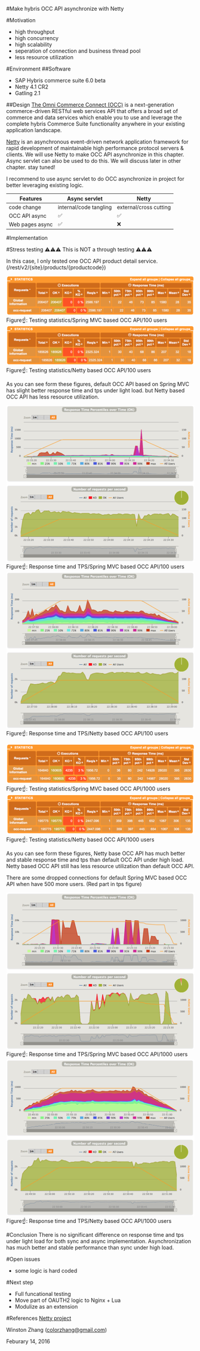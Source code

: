 #Make hybris OCC API asynchronize with Netty

#Motivation
- high throughput
- high concurrency
- high scalability
- seperation of connection and business thread pool
- less resource utilization

#Environment
##Software
- SAP Hybris commerce suite 6.0 beta
- Netty 4.1 CR2
- Gatling 2.1

##Design
[The Omni Commerce Connect (OCC)](https://wiki.hybris.com/display/release5/OCC+Architecture+Overview) is a next-generation commerce-driven RESTful web services API that offers a broad set of commerce and data services which enable you to use and leverage the complete hybris Commerce Suite functionality anywhere in your existing application landscape. 

[Netty](http://netty.io) is an asynchronous event-driven network application framework for rapid development of maintainable high performance protocol servers & clients. We will use Netty to make OCC API asynchronize in this chapter. Async servlet can also be used to do this. We will discuss later in other chapter. stay tuned!

I recommend to use async servlet to do OCC asynchronize in project for better leveraging existing logic.

| Features | Async servlet | Netty |
| --- | --- | --- |
| code change | internal/code tangling | external/cross cutting |
| OCC API async | :white_check_mark: | :white_check_mark: |
| Web pages async | :white_check_mark: | :x: |

#Implementation

#Stress testing
:warning::warning::warning: This is NOT a through testing :warning::warning::warning:

In this case, I only tested one OCC API product detail service. (/rest/v2/{site}/products/{productcode})

![Default OCC 100 concurrency stat](images/y100-stat.png)
Figure:point_up:: Testing statistics/Spring MVC based OCC API/100 users
![Netty OCC 100 concurrency stat](images/netty-100-stat.png)
Figure:point_up:: Testing statistics/Netty based OCC API/100 users

As you can see form these figures, default OCC API based on Spring MVC has slight better response time and tps under light load. but Netty based OCC API has less resource utilization.

![Default OCC 100 response time and tps](images/y100-tps.png)
Figure:point_up:: Response time and TPS/Spring MVC based OCC API/100 users
![Netty OCC 100 response time and tps](images/netty-100-tps.png)
Figure:point_up:: Response time and TPS/Netty based OCC API/100 users

![Default OCC 1000 concurrency stat](images/y1000-stat.png)
Figure:point_up:: Testing statistics/Spring MVC based OCC API/1000 users
![Netty OCC 100 concurrency stat](images/netty-1000-stat.png)
Figure:point_up:: Testing statistics/Netty based OCC API/1000 users

As you can see form these figures, Netty base OCC API has much better and stable response time and tps than default OCC API under high load. Netty based OCC API still has less resource utilization than default OCC API.

There are some dropped connections for default Spring MVC based OCC API when have 500 more users. (Red part in tps figure)

![Default OCC 1000 response time and tps](images/y1000-tps.png)
Figure:point_up:: Response time and TPS/Spring MVC based OCC API/1000 users
![Netty OCC 1000 response time and tps](images/netty-1000-tps.png)
Figure:point_up:: Response time and TPS/Netty based OCC API/1000 users

#Conclusion
There is no significant difference on response time and tps under light load for both sync and async implementation.
Asynchronization has much better and stable performance than sync under high load.

#Open issues
- some logic is hard coded

#Next step
- Full funcational testing
- Move part of OAUTH2 logic to Nginx + Lua
- Modulize as an extension

#References
[Netty project](http://netty.io)

Winston Zhang (colorzhang@gmail.com)

Feburary 14, 2016
